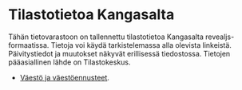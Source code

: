 # Tilastotietoa Kangasalta
Tähän tietovarastoon on tallennettu tilastotietoa Kangasalta revealjs-formaatissa. Tietoja voi käydä tarkistelemassa alla olevista linkeistä.
Päivitystiedot ja muutokset näkyvät erillisessä tiedostossa. Tietojen pääasiallinen lähde on Tilastokeskus.
- [Väestö ja väestöennusteet](https://kangasalakehitys.github.io/tilastot/yleistieto/index.html).
